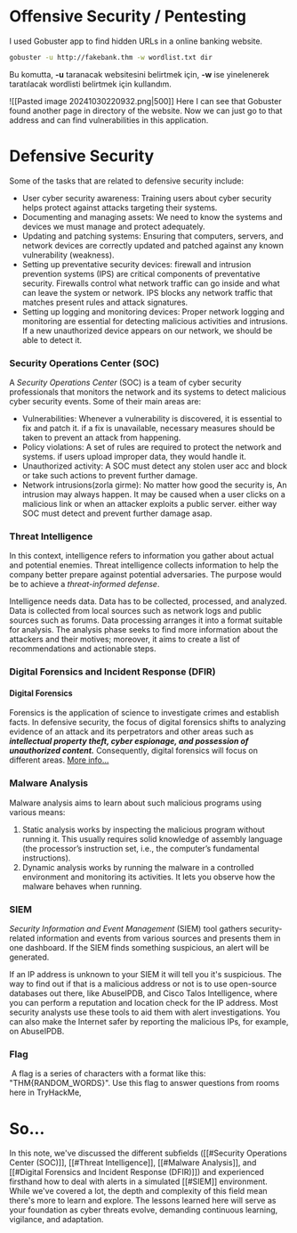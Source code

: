 
# Offensive Security / Pentesting
I used Gobuster app to find hidden URLs in a online banking website.
```bash
gobuster -u http://fakebank.thm -w wordlist.txt dir
```
Bu komutta, **-u** taranacak websitesini belirtmek için, **-w** ise yinelenerek taratılacak wordlisti belirtmek için kullandım.

![[Pasted image 20241030220932.png|500]]
Here I can see that Gobuster found another page in directory of the website.
Now we can just go to that address and can find vulnerabilities in this application.

# Defensive Security 

Some of the tasks that are related to defensive security include:
- User cyber security awareness: Training users about cyber security helps protect against attacks targeting their systems.
- Documenting and managing assets: We need to know the systems and devices we must manage and protect adequately.
- Updating and patching systems: Ensuring that computers, servers, and network devices are correctly updated and patched against any known vulnerability (weakness).
- Setting up preventative security devices: firewall and intrusion prevention systems (IPS) are critical components of preventative security. Firewalls control what network traffic can go inside and what can leave the system or network. IPS blocks any network traffic that matches present rules and attack signatures.
- Setting up logging and monitoring devices: Proper network logging and monitoring are essential for detecting malicious activities and intrusions. If a new unauthorized device appears on our network, we should be able to detect it.
### Security Operations Center (SOC)

A _Security Operations Center_ (SOC) is a team of cyber security professionals that monitors the network and its systems to detect malicious cyber security events.
Some of their main areas are:
- Vulnerabilities: Whenever a vulnerability is discovered, it is essential to fix and patch it. if a fix is unavailable, necessary measures should be taken to prevent an attack from happening.
- Policy violations: A set of rules are required to protect the network and systems. if users upload improper data, they would handle it.
- Unauthorized activity: A SOC must detect any stolen user acc and block or take such actions to prevent further damage.
- Network intrusions(zorla girme): No matter how good the security is, An intrusion may always happen. It may be caused when a user clicks on a malicious link or when an attacker exploits a public server. either way SOC must detect and prevent further damage asap.

### Threat Intelligence

In this context, intelligence refers to information you gather about actual and potential enemies. Threat intelligence collects information to help the company better prepare against potential adversaries. The purpose would be to achieve a _threat-informed defense_. 

Intelligence needs data. Data has to be collected, processed, and analyzed. Data is collected from local sources such as network logs and public sources such as forums. Data processing arranges it into a format suitable for analysis. The analysis phase seeks to find more information about the attackers and their motives; moreover, it aims to create a list of recommendations and actionable steps.

### Digital Forensics and Incident Response (DFIR)

#### Digital Forensics
Forensics is the application of science to investigate crimes and establish facts.
In defensive security, the focus of digital forensics shifts to analyzing evidence of an attack and its perpetrators and other areas such as ***intellectual property theft, cyber espionage, and possession of unauthorized content.*** Consequently, digital forensics will focus on different areas.
[More info...](https://tryhackme.com/r/room/defensivesecurityintro#:~:text=Malware%20Analysis-,Digital%20Forensics,-Forensics%20is%20the)

### Malware Analysis

Malware analysis aims to learn about such malicious programs using various means:

1. Static analysis works by inspecting the malicious program without running it. This usually requires solid knowledge of assembly language (the processor’s instruction set, i.e., the computer’s fundamental instructions).
2. Dynamic analysis works by running the malware in a controlled environment and monitoring its activities. It lets you observe how the malware behaves when running.

### SIEM
_Security Information and Event Management_ (SIEM) tool gathers security-related information and events from various sources and presents them in one dashboard. If the SIEM finds something suspicious, an alert will be generated.

If an IP address is unknown to your SIEM it will tell you it's suspicious. The way to find out if that is a malicious address or not is to use open-source databases out there, like AbuseIPDB, and Cisco Talos Intelligence, where you can perform a reputation and location check for the IP address. Most security analysts use these tools to aid them with alert investigations. You can also make the Internet safer by reporting the malicious IPs, for example, on AbuseIPDB.
### Flag
 A flag is a series of characters with a format like this: "THM{RANDOM_WORDS}". Use this flag to answer questions from rooms here in TryHackMe, 

# So...
In this note, we've discussed the different subfields ([[#Security Operations Center (SOC)]], [[#Threat Intelligence]], [[#Malware Analysis]], and [[#Digital Forensics and Incident Response (DFIR)]]) and experienced firsthand how to deal with alerts in a simulated [[#SIEM]] environment. While we've covered a lot, the depth and complexity of this field mean there's more to learn and explore. The lessons learned here will serve as your foundation as cyber threats evolve, demanding continuous learning, vigilance, and adaptation.
